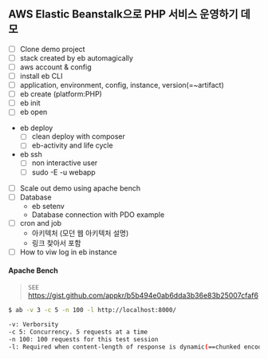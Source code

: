 ## AWS Elastic Beanstalk으로 PHP 서비스 운영하기 데모

- [ ] Clone demo project
- [ ] stack created by eb automagically
- [ ] aws account & config
- [ ] install eb CLI
- [ ] application, environment, config, instance, version(=~artifact)
- [ ] eb create (platform:PHP)
- [ ] eb init
- [ ] eb open
- eb deploy
   - [ ] clean deploy with composer
   - [ ]  eb-activity and life cycle
- eb ssh
   - [ ] non interactive user
   - [ ] sudo -E -u webapp
- [ ] Scale out demo using apache bench
- [ ] Database
   - eb setenv
   - Database connection with PDO example
- [ ] cron and job
   - 아키텍처 (모던 웹 아키텍처 설명)
   - 링크 찾아서 포함
- [ ] How to viw log in eb instance

#### Apache Bench

> `SEE` https://gist.github.com/appkr/b5b494e0ab6dda3b36e83b25007cfaf6 
```bash
$ ab -v 3 -c 5 -n 100 -l http://localhost:8000/

-v: Verborsity
-c 5: Concurrency. 5 requests at a time
-n 100: 100 requests for this test session
-l: Required when content-length of response is dynamic(==chunked encoding)
```
